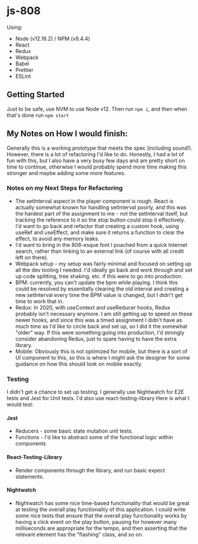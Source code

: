 # js-808

Using:

- Node (v12.16.2) / NPM (v6.4.4)
- React
- Redux
- Webpack
- Babel
- Prettier
- ESLint

## Getting Started

Just to be safe, use NVM to use Node v12. Then run `npm i`, and then when that's done run `npm start`

## My Notes on How I would finish:

Generally this is a working prototype that meets the spec (including sound!). However, there is a lot of refactoring I'd like to do. Honestly, I had a lot of fun with this, but I also have a very busy few days and am pretty short on time to continue, otherwise I would probably spend more time making this stronger and maybe adding some more features.

### Notes on my Next Steps for Refactoring

- The setInterval aspect in the player component is rough. React is actually somewhat known for handling setInterval poorly, and this was the hardest part of the assignment to me - not the setInterval itself, but tracking the reference to it so the stop button could stop it effectively. I'd want to go back and refactor that creating a custom hook, using useRef and useEffect, and make sure it returns a function to clear the effect, to avoid any memory leaks.
- I'd want to bring in the 808-esque font I poached from a quick Internet search, rather than linking to an external link (of course with all credit left on there).
- Webpack setup - my setup was fairly minimal and focused on setting up all the dev tooling I needed. I'd ideally go back and work through and set up code splitting, tree shaking, etc. if this were to go into production.
- BPM: currently, you can't update the bpm while playing. I think this could be resolved by essentially clearing the old interval and creating a new setInterval every time the BPM value is changed, but I didn't get time to work that in.
- Redux: In 2020, with useContext and useReducer hooks, Redux probably isn't necessary anymore. I am still getting up to speed on these newer hooks, and since this was a timed assignment I didn't have as much time as I'd like to circle back and set up, so I did it the somewhat "older" way. If this were something going into production, I'd strongly consider abandoning Redux, just to spare having to have the extra library.
- Mobile: Obviously this is not optimized for mobile, but there is a sort of UI component to this, so this is where I might ask the designer for some guidance on how this should look on mobile exactly.

### Testing

I didn't get a chance to set up testing. I generally use Nightwatch for E2E tests and Jest for Unit tests. I'd also use react-testing-library Here is what I would test:

#### Jest

- Reducers - some basic state mutation unit tests.
- Functions - I'd like to abstract some of the functional logic within components

#### React-Testing-Library

- Render components through the library, and run basic expect statements.

#### Nightwatch

- Nightwatch has some nice time-based functionality that would be great at testing the overall play functionality of this application. I could write some nice tests that ensure that the overall play functionality works by having a click event on the play button, pausing for however many milliseconds are appropriate for the tempo, and then asserting that the relevant element has the "flashing" class, and so on.
